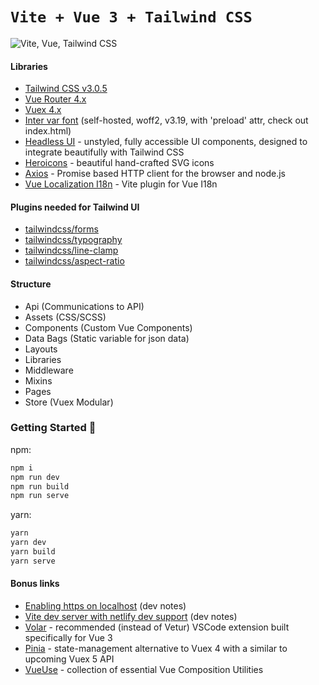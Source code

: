# `Vite + Vue 3 + Tailwind CSS`

![Vite, Vue, Tailwind CSS](https://user-images.githubusercontent.com/11320080/111277027-a9384c00-8640-11eb-8323-21889bd7c609.png)

#### Libraries
- [Tailwind CSS v3.0.5](https://github.com/tailwindlabs/tailwindcss/releases/tag/v3.0.5)
- [Vue Router 4.x](https://github.com/vuejs/vue-router-next)
- [Vuex 4.x](https://next.vuex.vuejs.org/)
- [Inter var font](https://github.com/rsms/inter) (self-hosted, woff2, v3.19, with 'preload' attr, check out index.html)
- [Headless UI](https://headlessui.dev/vue/menu) - unstyled, fully accessible UI components, designed to integrate beautifully with Tailwind CSS
- [Heroicons](https://github.com/tailwindlabs/heroicons#vue) - beautiful hand-crafted SVG icons
- [Axios](https://github.com/axios/axios) - Promise based HTTP client for the browser and node.js
- [Vue Localization I18n](https://github.com/intlify/bundle-tools/tree/main/packages/vite-plugin-vue-i18n) - Vite plugin for Vue I18n


#### Plugins needed for Tailwind UI
- [tailwindcss/forms](https://github.com/tailwindlabs/tailwindcss-forms)
- [tailwindcss/typography](https://github.com/tailwindlabs/tailwindcss-typography)
- [tailwindcss/line-clamp](https://github.com/tailwindlabs/tailwindcss-line-clamp)
- [tailwindcss/aspect-ratio](https://github.com/tailwindlabs/tailwindcss-aspect-ratio)

#### Structure
- Api (Communications to API)
- Assets (CSS/SCSS)
- Components (Custom Vue Components)
- Data Bags (Static variable for json data)
- Layouts
- Libraries
- Middleware
- Mixins
- Pages
- Store (Vuex Modular)

### Getting Started 🚀

npm:
```sh
npm i
npm run dev
npm run build
npm run serve
```

yarn:
```sh
yarn
yarn dev
yarn build
yarn serve
```

#### Bonus links
- [Enabling https on localhost](https://github.com/web2033/vite-vue3-tailwind-starter/discussions/112) (dev notes)
- [Vite dev server with netlify dev support](https://github.com/web2033/vite-vue3-tailwind-starter/discussions/113) (dev notes)
- [Volar](https://marketplace.visualstudio.com/items?itemName=johnsoncodehk.volar) - recommended (instead of Vetur) VSCode extension built specifically for Vue 3
- [Pinia](https://pinia.esm.dev/introduction.html) - state-management alternative to Vuex 4 with a similar to upcoming Vuex 5 API
- [VueUse](https://vueuse.org/functions.html) - collection of essential Vue Composition Utilities